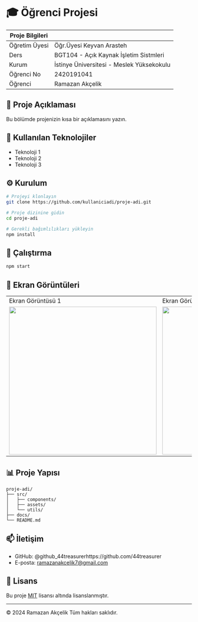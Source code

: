 # 🎓 Öğrenci Projesi

| Proje Bilgileri |                                           |
|-----------------|-------------------------------------------|
| Öğretim Üyesi   | Öğr.Üyesi Keyvan Arasteh                 |
| Ders            | BGT104 - Açık Kaynak İşletim Sistmleri   |
| Kurum          | İstinye Üniversitesi - Meslek Yüksekokulu |
| Öğrenci No     | 2420191041                                |
| Öğrenci        | Ramazan Akçelik                           |

## 📝 Proje Açıklaması

Bu bölümde projenizin kısa bir açıklamasını yazın.

## 🔧 Kullanılan Teknolojiler

- Teknoloji 1
- Teknoloji 2
- Teknoloji 3

## ⚙️ Kurulum

```bash
# Projeyi klonlayın
git clone https://github.com/kullaniciadi/proje-adi.git

# Proje dizinine gidin
cd proje-adi

# Gerekli bağımlılıkları yükleyin
npm install
```

## 🚀 Çalıştırma

```bash
npm start
```

## 📸 Ekran Görüntüleri

<table>
  <tr>
    <td>Ekran Görüntüsü 1</td>
    <td>Ekran Görüntüsü 2</td>
  </tr>
  <tr>
    <td><img src="/screenshots/screenshot1.png" width=400></td>
    <td><img src="/screenshots/screenshot2.png" width=400></td>
  </tr>
</table>

## 📊 Proje Yapısı

```
proje-adi/
├── src/
│   ├── components/
│   ├── assets/
│   └── utils/
├── docs/
└── README.md
```

## 📫 İletişim

- GitHub: @github_44treasurerhttps://github.com/44treasurer
- E-posta: ramazanakcelik7@gmail.com

## 📝 Lisans

Bu proje [MIT](LICENSE) lisansı altında lisanslanmıştır.

---
© 2024 Ramazan Akçelik Tüm hakları saklıdır.
